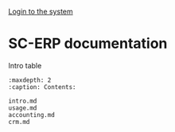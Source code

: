 [Login to the system](login)


SC-ERP documentation
====================

Intro table


```{toctree}
:maxdepth: 2
:caption: Contents:

intro.md
usage.md
accounting.md
crm.md
